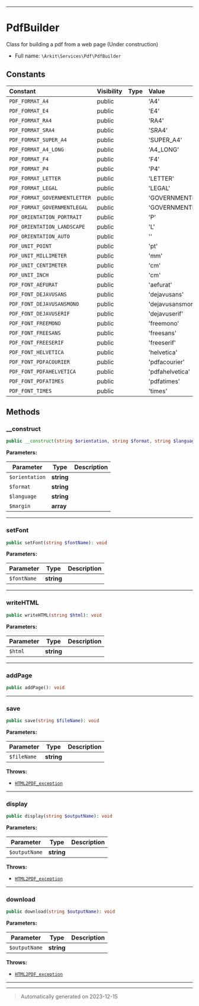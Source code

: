 ***

# PdfBuilder

Class for building a pdf from a web page (Under construction)



* Full name: `\Arkit\Services\Pdf\PdfBuilder`


## Constants

| Constant | Visibility | Type | Value |
|:---------|:-----------|:-----|:------|
|`PDF_FORMAT_A4`|public| |&#039;A4&#039;|
|`PDF_FORMAT_E4`|public| |&#039;E4&#039;|
|`PDF_FORMAT_RA4`|public| |&#039;RA4&#039;|
|`PDF_FORMAT_SRA4`|public| |&#039;SRA4&#039;|
|`PDF_FORMAT_SUPER_A4`|public| |&#039;SUPER_A4&#039;|
|`PDF_FORMAT_A4_LONG`|public| |&#039;A4_LONG&#039;|
|`PDF_FORMAT_F4`|public| |&#039;F4&#039;|
|`PDF_FORMAT_P4`|public| |&#039;P4&#039;|
|`PDF_FORMAT_LETTER`|public| |&#039;LETTER&#039;|
|`PDF_FORMAT_LEGAL`|public| |&#039;LEGAL&#039;|
|`PDF_FORMAT_GOVERNMENTLETTER`|public| |&#039;GOVERNMENTLETTER&#039;|
|`PDF_FORMAT_GOVERNMENTLEGAL`|public| |&#039;GOVERNMENTLEGAL&#039;|
|`PDF_ORIENTATION_PORTRAIT`|public| |&#039;P&#039;|
|`PDF_ORIENTATION_LANDSCAPE`|public| |&#039;L&#039;|
|`PDF_ORIENTATION_AUTO`|public| |&#039;&#039;|
|`PDF_UNIT_POINT`|public| |&#039;pt&#039;|
|`PDF_UNIT_MILLIMETER`|public| |&#039;mm&#039;|
|`PDF_UNIT_CENTIMETER`|public| |&#039;cm&#039;|
|`PDF_UNIT_INCH`|public| |&#039;cm&#039;|
|`PDF_FONT_AEFURAT`|public| |&#039;aefurat&#039;|
|`PDF_FONT_DEJAVUSANS`|public| |&#039;dejavusans&#039;|
|`PDF_FONT_DEJAVUSANSMONO`|public| |&#039;dejavusansmono&#039;|
|`PDF_FONT_DEJAVUSERIF`|public| |&#039;dejavuserif&#039;|
|`PDF_FONT_FREEMONO`|public| |&#039;freemono&#039;|
|`PDF_FONT_FREESANS`|public| |&#039;freesans&#039;|
|`PDF_FONT_FREESERIF`|public| |&#039;freeserif&#039;|
|`PDF_FONT_HELVETICA`|public| |&#039;helvetica&#039;|
|`PDF_FONT_PDFACOURIER`|public| |&#039;pdfacourier&#039;|
|`PDF_FONT_PDFAHELVETICA`|public| |&#039;pdfahelvetica&#039;|
|`PDF_FONT_PDFATIMES`|public| |&#039;pdfatimes&#039;|
|`PDF_FONT_TIMES`|public| |&#039;times&#039;|


## Methods


### __construct



```php
public __construct(string $orientation, string $format, string $language = &#039;en&#039;, array $margin = [7, 7, 7, 10]): mixed
```








**Parameters:**

| Parameter | Type | Description |
|-----------|------|-------------|
| `$orientation` | **string** |  |
| `$format` | **string** |  |
| `$language` | **string** |  |
| `$margin` | **array** |  |





***

### setFont



```php
public setFont(string $fontName): void
```








**Parameters:**

| Parameter | Type | Description |
|-----------|------|-------------|
| `$fontName` | **string** |  |





***

### writeHTML



```php
public writeHTML(string $html): void
```








**Parameters:**

| Parameter | Type | Description |
|-----------|------|-------------|
| `$html` | **string** |  |





***

### addPage



```php
public addPage(): void
```












***

### save



```php
public save(string $fileName): void
```








**Parameters:**

| Parameter | Type | Description |
|-----------|------|-------------|
| `$fileName` | **string** |  |




**Throws:**

- [`HTML2PDF_exception`](../../../HTML2PDF_exception.md)



***

### display



```php
public display(string $outputName): void
```








**Parameters:**

| Parameter | Type | Description |
|-----------|------|-------------|
| `$outputName` | **string** |  |




**Throws:**

- [`HTML2PDF_exception`](../../../HTML2PDF_exception.md)



***

### download



```php
public download(string $outputName): void
```








**Parameters:**

| Parameter | Type | Description |
|-----------|------|-------------|
| `$outputName` | **string** |  |




**Throws:**

- [`HTML2PDF_exception`](../../../HTML2PDF_exception.md)



***


***
> Automatically generated on 2023-12-15
